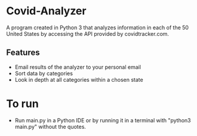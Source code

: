 # Covid-Analyzer
A program created in Python 3 that analyzes information in each of the 50 United States by accessing the API provided by covidtracker.com.

## Features
  - Email results of the analyzer to your personal email
  - Sort data by categories
  - Look in depth at all categories within a chosen state

# To run
  - Run main.py in a Python IDE or by running it in a terminal with "python3 main.py" without the quotes.

